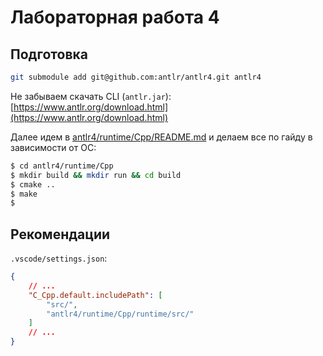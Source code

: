 # Лабораторная работа 4

## Подготовка

```bash
git submodule add git@github.com:antlr/antlr4.git antlr4
```

Не забываем скачать CLI (`antlr.jar`): [https://www.antlr.org/download.html](https://www.antlr.org/download.html)

Далее идем в [antlr4/runtime/Cpp/README.md](antlr4/runtime/Cpp/README.md) и делаем все по гайду в зависимости от ОС:

```bash
$ cd antlr4/runtime/Cpp
$ mkdir build && mkdir run && cd build
$ cmake ..
$ make
$
```

## Рекомендации

`.vscode/settings.json`:

```json
{
    // ...
    "C_Cpp.default.includePath": [
        "src/",
        "antlr4/runtime/Cpp/runtime/src/"
    ]
    // ...
}
```
